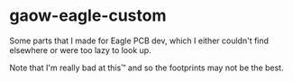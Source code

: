 # gaow-eagle-custom
Some parts that I made for Eagle PCB dev, which I either couldn't find elsewhere or were too lazy to look up.

Note that I'm really bad at this™ and so the footprints may not be the best.
